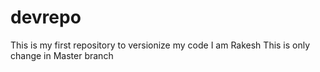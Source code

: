 # devrepo
This is my first repository to versionize my code
I am Rakesh
This is only change in Master branch
